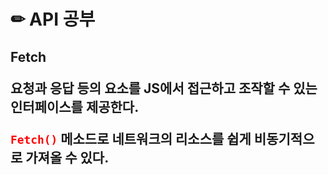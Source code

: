 <h1>✏ API 공부



<h2>Fetch

<b>요청과 응답 등의 요소를 JS에서 접근하고 조작할 수 있는 인터페이스를 제공한다.</b>

<b><code style=color:red>Fetch()</code> 메소드로 네트워크의 리소스를 쉽게 비동기적으로 가져올 수 있다.</b>